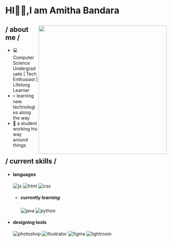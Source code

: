 <h1 balign = center >HI🙋‍♂️,I am Amitha Bandara</h1>

<div>

<img align="right" width="400"  src="https://media.licdn.com/dms/image/v2/D4D03AQHinUlvePTfZA/profile-displayphoto-shrink_800_800/B4DZZRiGqUHwAc-/0/1745124620901?e=1750896000&v=beta&t=ssKtqqDVYs1-Q3iDOGp6LQOr_MHUZXh6rT3OJy7NKB8"/>

<h2> / about me /</h2>
  
- 💻 Computer Science Undergraduate | Tech Enthusiast | Lifelong Learner
- 💀 learning new technologies along the way
- 👾 a student working his way around things
  
<h2> / current skills / </h2>
  
- <h4> languages </h4>
  <img src = "https://img.shields.io/badge/JavaScript-323330?style=for-the-badge&logo=javascript&logoColor=F7DF1E" alt = "js" />
  <img src = "https://img.shields.io/badge/HTML5-E34F26?style=for-the-badge&logo=html5&logoColor=white" alt = "html" />
  <img src = "https://img.shields.io/badge/CSS3-1572B6?style=for-the-badge&logo=css3&logoColor=white" alt = "css" />
  
  - <h5> currently learning </h5>
    <img src = "https://img.shields.io/badge/java-%23ED8B00.svg?style=for-the-badge&logo=java&logoColor=white" alt = "java" />
    <img src = "https://img.shields.io/badge/python-%23ED8B00.svg?style=for-the-badge&logo=java&logoColor=white" alt = "python" />

  
- <h4> designing tools </h4>
  <img src = "https://img.shields.io/badge/adobe%20photoshop-%2331A8FF.svg?style=for-the-badge&logo=adobe%20photoshop&logoColor=white" alt = "photoshop" />
  <img src = "https://img.shields.io/badge/adobe%20illustrator-%23FF9A00.svg?style=for-the-badge&logo=adobe%20illustrator&logoColor=white" alt = "illustrator" />
  <img src = "https://img.shields.io/badge/figma-%23F24E1E.svg?style=for-the-badge&logo=figma&logoColor=white" alt = "figma" />
  <img src = "https://img.shields.io/badge/adobe%20lightroom-%2331A8FF.svg?style=for-the-badge&logo=adobe%20lightroom&logoColor=white" alt = "lightroom" />
  
  </br></br>
  
<div align="right">
  </div>
  </div>
